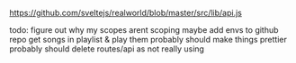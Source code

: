 

https://github.com/sveltejs/realworld/blob/master/src/lib/api.js


todo:
figure out why my scopes arent scoping
maybe add envs to github repo
get songs in playlist & play them
probably should make things prettier
probably should delete routes/api as not really using